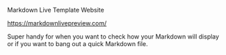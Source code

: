 Markdown Live Template Website

https://markdownlivepreview.com/

Super handy for when you want to check how your Markdown will display or if you want to bang out a quick Markdown file.
